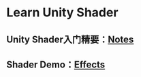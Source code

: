 # Learn Unity Shader
## Unity Shader入门精要：[Notes](https://github.com/Ared521/UnityShader/blob/main/Assets/FengLL_Book/README.md)

## Shader Demo：[Effects](https://github.com/Ared521/UnityShader/blob/main/Assets/Effects/README.md)
